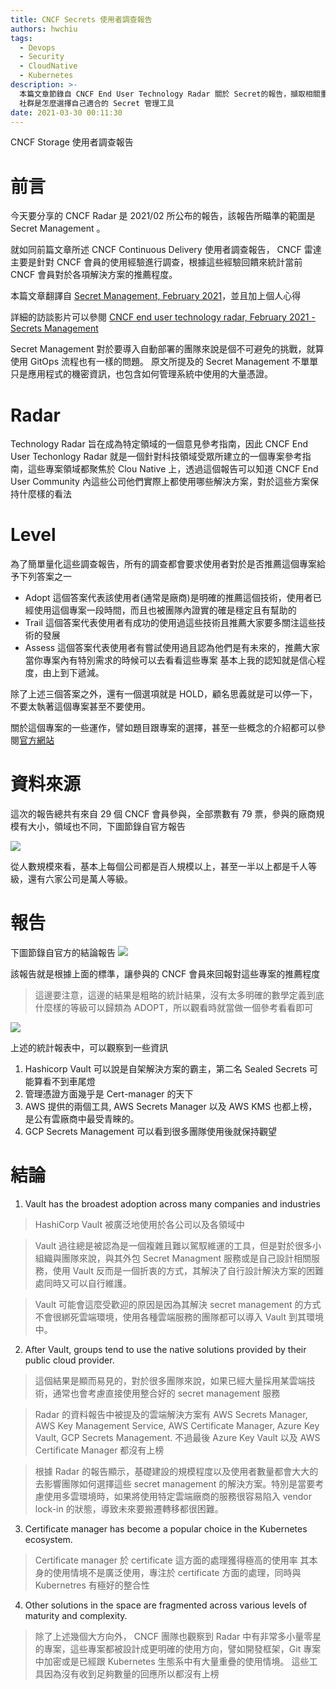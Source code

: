 ```yaml
---
title: CNCF Secrets 使用者調查報告
authors: hwchiu
tags:
  - Devops
  - Security
  - CloudNative
  - Kubernetes
description: >-
  本篇文章節錄自 CNCF End User Technology Radar 關於 Secret的報告，擷取相關重點並加上個人心得來跟大家分享現在 CNCF
  社群是怎麼選擇自己適合的 Secret 管理工具
date: 2021-03-30 00:11:30
---
```


CNCF Storage 使用者調查報告

# 前言

今天要分享的 CNCF Radar 是 2021/02 所公布的報告，該報告所瞄準的範圍是 Secret Management 。

就如同前篇文章所述 CNCF Continuous Delivery 使用者調查報告， CNCF 雷達主要是針對 CNCF 會員的使用經驗進行調查，根據這些經驗回饋來統計當前 CNCF 會員對於各項解決方案的推薦程度。

本篇文章翻譯自 [Secret Management, February 2021](https://radar.cncf.io/2021-02-secrets-management)，並且加上個人心得

詳細的訪談影片可以參閱 [CNCF end user technology radar, February 2021 - Secrets Management](https://www.youtube.com/watch?v=sUC04b_gh-Y)

Secret Management 對於要導入自動部署的團隊來說是個不可避免的挑戰，就算使用 GitOps 流程也有一樣的問題。
原文所提及的 Secret Management 不單單只是應用程式的機密資訊，也包含如何管理系統中使用的大量憑證。



# Radar
Technology Radar 旨在成為特定領域的一個意見參考指南，因此 CNCF End User Techonlogy Radar 就是一個針對科技領域受眾所建立的一個專案參考指南，這些專案領域都聚焦於 Clou Native 上，透過這個報告可以知道 CNCF End User Community 內這些公司他們實際上都使用哪些解決方案，對於這些方案保持什麼樣的看法



# Level
為了簡單量化這些調查報告，所有的調查都會要求使用者對於是否推薦這個專案給予下列答案之一

- Adopt
這個答案代表該使用者(通常是廠商)是明確的推薦這個技術，使用者已經使用這個專案一段時間，而且也被團隊內證實的確是穩定且有幫助的
- Trail
這個答案代表使用者有成功的使用過這些技術且推薦大家要多關注這些技術的發展
- Assess
這個答案代表使用者有嘗試使用過且認為他們是有未來的，推薦大家當你專案內有特別需求的時候可以去看看這些專案
基本上我的認知就是信心程度，由上到下遞減。

除了上述三個答案之外，還有一個選項就是 HOLD，顧名思義就是可以停一下，不要太執著這個專案甚至不要使用。

關於這個專案的一些運作，譬如題目跟專案的選擇，甚至一些概念的介紹都可以參閱[官方網站](https://radar.cncf.io/how-it-works)

# 資料來源

這次的報告總共有來自 29 個 CNCF 會員參與，全部票數有 79 票，參與的廠商規模有大小，領域也不同，下圖節錄自官方報告

![](https://i.imgur.com/7gdQkCB.png)

從人數規模來看，基本上每個公司都是百人規模以上，甚至一半以上都是千人等級，還有六家公司是萬人等級。

# 報告
下圖節錄自官方的結論報告
![](https://i.imgur.com/2VNIv09.png)


該報告就是根據上面的標準，讓參與的 CNCF 會員來回報對這些專案的推薦程度

> 這邊要注意，這邊的結果是粗略的統計結果，沒有太多明確的數學定義到底什麼樣的等級可以歸類為 ADOPT，所以觀看時就當做一個參考看看即可

![](https://i.imgur.com/8AWYFwV.png)


上述的統計報表中，可以觀察到一些資訊
1. Hashicorp Vault 可以說是自架解決方案的霸主，第二名 Sealed Secrets 可能算看不到車尾燈
2. 管理憑證方面幾乎是 Cert-manager 的天下
3. AWS 提供的兩個工具, AWS Secrets Manager 以及 AWS KMS 也都上榜，是公有雲廠商中最受青睞的。
4. GCP Secrets Management 可以看到很多團隊使用後就保持觀望

# 結論
1. Vault has the broadest adoption across many companies and industries
> HashiCorp Vault 被廣泛地使用於各公司以及各領域中

> Vault 過往總是被認為是一個複雜且難以駕馭維運的工具，但是對於很多小組織與團隊來說，與其外包 Secret Managment 服務或是自己設計相關服務，使用 Vault 反而是一個折衷的方式，其解決了自行設計解決方案的困難處同時又可以自行維護。

> Vault 可能會這麼受歡迎的原因是因為其解決 secret management 的方式不會很綁死雲端環境，使用各種雲端服務的團隊都可以導入 Vault 到其環境中。


2. After Vault, groups tend to use the native solutions provided by their public cloud provider.

> 這個結果是顯而易見的，對於很多團隊來說，如果已經大量採用某雲端技術，通常也會考慮直接使用整合好的 secret management 服務

> Radar 的資料報告中被提及的雲端解決方案有 AWS Secrets Manager, AWS Key Management Service, AWS Certificate Manager, Azure Key Vault, GCP Secrets Management.
不過最後 Azure Key Vault 以及 AWS Certificate Manager 都沒有上榜

> 根據 Radar 的報告顯示，基礎建設的規模程度以及使用者數量都會大大的去影響團隊如何選擇這些 secret management 的解決方案。特別是當要考慮使用多雲環境時，如果將使用特定雲端廠商的服務很容易陷入 vendor lock-in 的狀態，導致未來要搬遷轉移都很困難。


3. Certificate manager has become a popular choice in the Kubernetes ecosystem.
> Certificate manager 於 certificate 這方面的處理獲得極高的使用率
> 其本身的使用情境不是廣泛使用，專注於 certificate 方面的處理，同時與 Kubernetres 有極好的整合性

4. Other solutions in the space are fragmented across various levels of maturity and complexity.
> 除了上述幾個大方向外， CNCF 團隊也觀察到 Radar 中有非常多小量零星的專案，這些專案都被設計成更明確的使用方向，譬如開發框架，Git 專案中加密或是已經跟 Kubernetes 生態系中有大量重疊的使用情境。 這些工具因為沒有收到足夠數量的回應所以都沒有上榜



